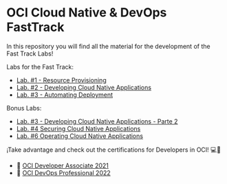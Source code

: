 # OCI Cloud Native & DevOps FastTrack
In this repository you will find all the material for the development of the Fast Track Labs!

Labs for the Fast Track:

- [Lab. #1 - Resource Provisioning](/Lab.%20%231%20-%20Resource%20Provisioning)
- [Lab. #2 - Developing Cloud Native Applications](Lab.%20%232%20-%20Developing%20Cloud%20Native%20Applications%20-%20Parte%201)
- [Lab. #3 - Automating Deployment](/Lab.%20%233%20-%20Automating%20Deployment)

Bonus Labs:
- [Lab. #3 - Developing Cloud Native Applications - Parte 2](/Lab.%20%233%20-%20Developing%20Cloud%20Native%20Applications%20-%20Parte%202)
- [Lab. #4 Securing Cloud Native Applications](/Lab.%20%234%20-%20Securing%20Cloud%20Native%20Applications)
- [Lab. #6 Operating Cloud Native Applications](/Lab.%20%236%20-%20Operating%20Cloud%20Native%20Applications)

¡Take advantage and check out the certifications for Developers in OCI! 💻🚀
- 🏅 [OCI Developer Associate 2021](https://mylearn.oracle.com/learning-path/become-an-oci-developer-associate/35644/102197)
- 🏅 [OCI DevOps Professional 2022](https://mylearn.oracle.com/learning-path/become-an-oci-devops-professional/35644/105156)
